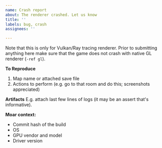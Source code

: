 ```yaml
---
name: Crash report
about: The renderer crashed. Let us know
title: ''
labels: bug, crash
assignees: ''

---
```


Note that this is only for Vulkan/Ray tracing renderer. Prior to submitting anything here make sure that the game does not crash with native GL renderer (`-ref gl`).

**To Reproduce**
1. Map name or attached save file
2. Actions to perform (e.g. go to that room and do this; screenshots appreciated)

**Artifacts**
E.g. attach last few lines of logs (it may be an assert that's informative).

**Moar context:**
 - Commit hash of the build
 - OS
 - GPU vendor and model
 - Driver version
